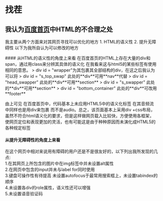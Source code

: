 # 找茬 
## 我认为[百度首页](https://www.baidu.com/)中HTML的不合理之处

<p>我主要从两个方面来对其网页寻找可以优化的地方
1. HTML的语义性
2. 提升无障碍性 
以下为我所自认为可以修改的地方</p>
#### 从HTML的语义性的角度上来看
在百度首页的HTML上存在大量的div和span，通过用class来分辨其具体的语义化  
在我看来这与html5的某些标签有使用相同的意思。  
> div id = "wrapper"为其包裹其全部结构的div，在这之后我认为可以将
> div id = "s_top_swap" 此处的**div**可用**nav**代替 
> div id = "head_swapper"  此处的**div**可用**section**
> div id = "s_swapper"  此处的**div**可用**section**
> div id = "bottom_container" 此处的**div**可改用**footer** 

由上可见 在百度首页中，代码基本上未应用HTML5中的语义化标签   在其音频流中同样也是用div来包裹 而不是audio。总之，该页面基本上采用div +css布局，虽然不符合html语义化的要求，但是这样做网页载入比较快，方便使用各框架，使网页定位和表现更加的灵活，也有可能这是由于种种原因而未演化成HTML5的各种规定标签
#### 从提升无障碍性的角度上来看
在这个网页中相对来说用有障碍的用户还是不是很友好的，以下列出我所发现的几点:   
1.在其网页上所包含的图片中在img标签中并未设置alt属性  
2.在网页中包含的input并未与label for同时使用  
3.键盘可操作性有待提高 未设置autofocus于最常用搜索框上，未设置tabindex的顺序   
4.未设置各div的role属性，语义性还可以增强  
5.未设置语音验证码  